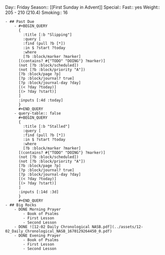 Day:: Friday
Season:: [[First Sunday in Advent]]
Special:: 
Fast:: yes
Weight:: 205 - 210 (210.4)
Smoking:: 16

	- ## Past Due
		- #+BEGIN_QUERY
		  {
		    :title [:b "Slipping"]
		    :query [
		    :find (pull ?b [*])
		    :in $ ?start ?today
		    :where
		    [?b :block/marker ?marker]
		  [(contains? #{"TODO" "DOING"} ?marker)]
		  (not [?b :block/scheduled])
		  (not [?b :block/priority "A"])
		  [?b :block/page ?p]
		  [?p :block/journal? true]
		  [?p :block/journal-day ?day]
		  [(< ?day ?today)]
		  [(> ?day ?start)]
		  ]
		  :inputs [:4d :today]
		  }
		  #+END_QUERY
		- query-table:: false
		  #+BEGIN_QUERY
		  {
		    :title [:b "Stalled"]
		    :query [
		    :find (pull ?b [*])
		    :in $ ?start ?today
		    :where
		    [?b :block/marker ?marker]
		  [(contains? #{"TODO" "DOING"} ?marker)]
		  (not [?b :block/scheduled])
		  (not [?b :block/priority "A"])
		  [?b :block/page ?p]
		  [?p :block/journal? true]
		  [?p :block/journal-day ?day]
		  [(< ?day ?today)]
		  [(> ?day ?start)]
		  ]
		  :inputs [:14d :3d]
		  }
		  #+END_QUERY
	- ## Big Rocks
		- DONE Morning Prayer
			- Book of Psalms
			- First Lesson
			- Second Lesson
		- DONE ![12-02 Daily Chronological NASB.pdf](../assets/12-02_Daily_Chronological_NASB_1670129264450_0.pdf)
		- DONE Evening Prayer
			- Book of Psalms
			- First Lesson
			- Second Lesson